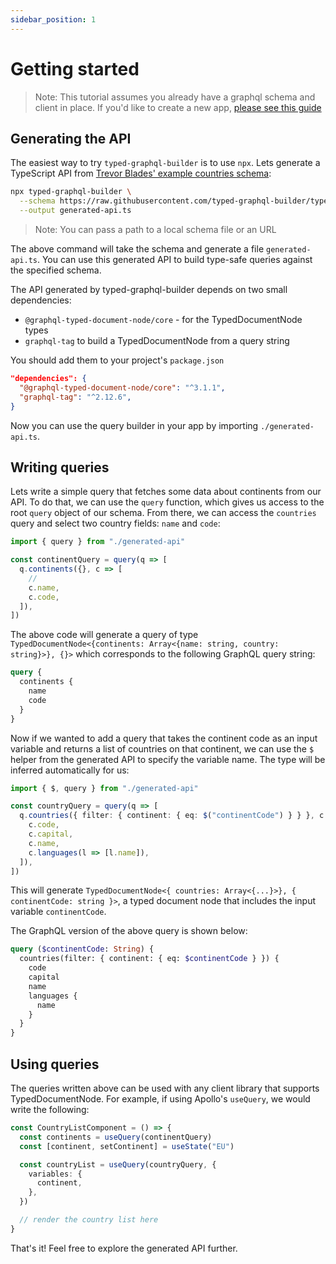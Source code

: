 ```yaml
---
sidebar_position: 1
---
```


# Getting started

> Note: This tutorial assumes you already have a graphql schema and client in place. If you'd like to create a new app, [please see this guide](sample-app.md)

## Generating the API

The easiest way to try `typed-graphql-builder` is to use `npx`. Lets generate a TypeScript API
from [Trevor Blades' example countries schema](https://countries.trevorblades.com/):

```bash
npx typed-graphql-builder \
  --schema https://raw.githubusercontent.com/typed-graphql-builder/typed-graphql-builder/main/examples/countries-schema.graphql \
  --output generated-api.ts
```

> Note: You can pass a path to a local schema file or an URL

The above command will take the schema and generate a file `generated-api.ts`. You can use this generated API to build type-safe queries against the specified schema.

The API generated by typed-graphql-builder depends on two small dependencies:

- `@graphql-typed-document-node/core` - for the TypedDocumentNode types
- `graphql-tag` to build a TypedDocumentNode from a query string

You should add them to your project's `package.json`

```json
"dependencies": {
  "@graphql-typed-document-node/core": "^3.1.1",
  "graphql-tag": "^2.12.6",
}
```

Now you can use the query builder in your app by importing `./generated-api.ts`.

## Writing queries

Lets write a simple query that fetches some data about continents from our API. To do that, we
can use the `query` function, which gives us access to the root `query` object of our schema. From
there, we can access the `countries` query and select two country fields: `name` and `code`:

```typescript
import { query } from "./generated-api"

const continentQuery = query(q => [
  q.continents({}, c => [
    //
    c.name,
    c.code,
  ]),
])
```

The above code will generate a query of type `TypedDocumentNode<{continents: Array<{name: string, country: string}>}, {}>` which corresponds to the following GraphQL query string:

```graphql
query {
  continents {
    name
    code
  }
}
```

Now if we wanted to add a query that takes the continent code as an input variable and returns a
list of countries on that continent, we can use the `$` helper from the generated API to specify
the variable name. The type will be inferred automatically for us:

```typescript
import { $, query } from "./generated-api"

const countryQuery = query(q => [
  q.countries({ filter: { continent: { eq: $("continentCode") } } }, c => [
    c.code,
    c.capital,
    c.name,
    c.languages(l => [l.name]),
  ]),
])
```

This will generate `TypedDocumentNode<{ countries: Array<{...}>}, { continentCode: string }>`, a typed document node that includes the input variable `continentCode`.

The GraphQL version of the above query is shown below:

```graphql
query ($continentCode: String) {
  countries(filter: { continent: { eq: $continentCode } }) {
    code
    capital
    name
    languages {
      name
    }
  }
}
```

## Using queries

The queries written above can be used with any client library that supports TypedDocumentNode. For
example, if using Apollo's `useQuery`, we would write the following:

```typescript
const CountryListComponent = () => {
  const continents = useQuery(continentQuery)
  const [continent, setContinent] = useState("EU")

  const countryList = useQuery(countryQuery, {
    variables: {
      continent,
    },
  })

  // render the country list here
}
```

That's it! Feel free to explore the generated API further.
